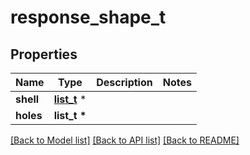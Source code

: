 # response_shape_t

## Properties
Name | Type | Description | Notes
------------ | ------------- | ------------- | -------------
**shell** | [**list_t**](coords.md) \* |  | 
**holes** | **list_t \*** |  | 

[[Back to Model list]](../README.md#documentation-for-models) [[Back to API list]](../README.md#documentation-for-api-endpoints) [[Back to README]](../README.md)


